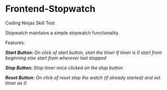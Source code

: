 # Frontend-Stopwatch
Coding Ninjas Skill Test

Stopwatch maintains a simple stopwatch functionality. 

Features:

<i><b>Start Button:</b> On click of start button, start the timer If timer is 0 start from beginning else start from wherever last stopped</i>

<i><b>Stop Button:</b> Stop timer once clicked on the stop button</i>

  <i><b>Reset Button:</b> On click of reset stop the watch (if already started) and set timer as 0</i>
